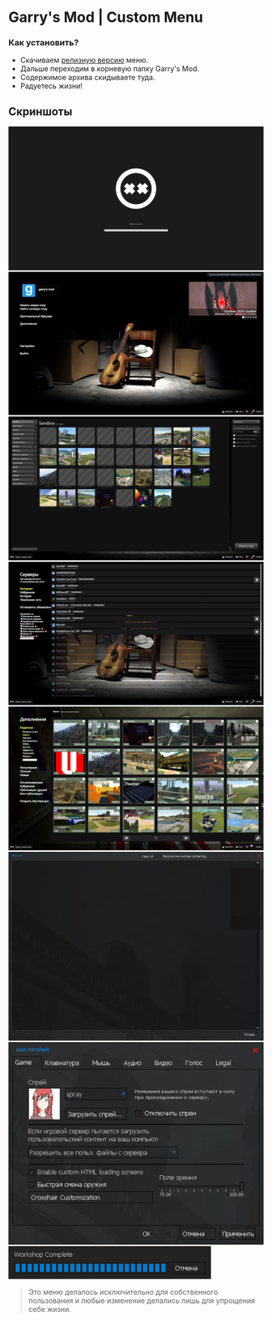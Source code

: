 # Garry's Mod | Custom Menu

### Как установить?

- Скачиваем [релизную версию](https://github.com/Nexeonenn/custom_menu/releases) меню.
- Дальше переходим в корневую папку Garry's Mod.
- Содержимое архива скидываете туда.
- Радуетесь жизни!

## Скриншоты

![](https://raw.githubusercontent.com/Nexeonenn/custom_menu/refs/heads/main/screenshots/startup.png)
![](https://raw.githubusercontent.com/Nexeonenn/custom_menu/refs/heads/main/screenshots/mainmenu.png)
![](https://raw.githubusercontent.com/Nexeonenn/custom_menu/refs/heads/main/screenshots/startgame.png)
![](https://raw.githubusercontent.com/Nexeonenn/custom_menu/refs/heads/main/screenshots/serverlist.png)
![](https://raw.githubusercontent.com/Nexeonenn/custom_menu/refs/heads/main/screenshots/addons.png)
![](https://raw.githubusercontent.com/Nexeonenn/custom_menu/refs/heads/main/screenshots/console.png)
![](https://raw.githubusercontent.com/Nexeonenn/custom_menu/refs/heads/main/screenshots/settings.png)
![](https://raw.githubusercontent.com/Nexeonenn/custom_menu/refs/heads/main/screenshots/loading.png)
> Это меню делалось исключительно для собственного пользования и любые изменение делались лишь для упрощения себе жизни.
